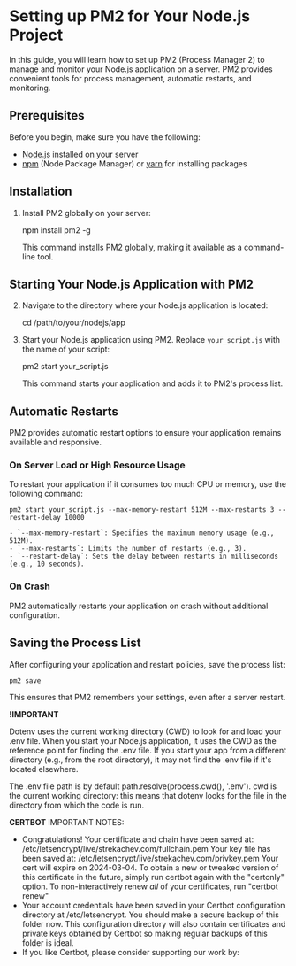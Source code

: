 # Setting up PM2 for Your Node.js Project

In this guide, you will learn how to set up PM2 (Process Manager 2) to manage and monitor your Node.js application on a server. PM2 provides convenient tools for process management, automatic restarts, and monitoring.

## Prerequisites

Before you begin, make sure you have the following:

- [Node.js](https://nodejs.org/) installed on your server
- [npm](https://www.npmjs.com/) (Node Package Manager) or [yarn](https://yarnpkg.com/) for installing packages

## Installation

1. Install PM2 globally on your server:

    npm install pm2 -g

    This command installs PM2 globally, making it available as a command-line tool.

## Starting Your Node.js Application with PM2

2. Navigate to the directory where your Node.js application is located:

    cd /path/to/your/nodejs/app

3. Start your Node.js application using PM2. Replace `your_script.js` with the name of your script:

    pm2 start your_script.js

    This command starts your application and adds it to PM2's process list.

## Automatic Restarts

PM2 provides automatic restart options to ensure your application remains available and responsive.

### On Server Load or High Resource Usage

To restart your application if it consumes too much CPU or memory, use the following command:

    pm2 start your_script.js --max-memory-restart 512M --max-restarts 3 --restart-delay 10000

    - `--max-memory-restart`: Specifies the maximum memory usage (e.g., 512M).
    - `--max-restarts`: Limits the number of restarts (e.g., 3).
    - `--restart-delay`: Sets the delay between restarts in milliseconds (e.g., 10 seconds).

### On Crash

PM2 automatically restarts your application on crash without additional configuration.

## Saving the Process List

After configuring your application and restart policies, save the process list:

    pm2 save

This ensures that PM2 remembers your settings, even after a server restart.

**!IMPORTANT**

Dotenv uses the current working directory (CWD) to look for and load your .env file. When you start your Node.js application, it uses the CWD as the reference point for finding the .env file. If you start your app from a different directory (e.g., from the root directory), it may not find the .env file if it's located elsewhere.

The .env file path is by default path.resolve(process.cwd(), '.env'). cwd is the current working directory: this means that dotenv looks for the file in the directory from which the code is run.

**CERTBOT**
IMPORTANT NOTES:
 - Congratulations! Your certificate and chain have been saved at:
   /etc/letsencrypt/live/strekachev.com/fullchain.pem
   Your key file has been saved at:
   /etc/letsencrypt/live/strekachev.com/privkey.pem
   Your cert will expire on 2024-03-04. To obtain a new or tweaked
   version of this certificate in the future, simply run certbot again
   with the "certonly" option. To non-interactively renew *all* of
   your certificates, run "certbot renew"
 - Your account credentials have been saved in your Certbot
   configuration directory at /etc/letsencrypt. You should make a
   secure backup of this folder now. This configuration directory will
   also contain certificates and private keys obtained by Certbot so
   making regular backups of this folder is ideal.
 - If you like Certbot, please consider supporting our work by: